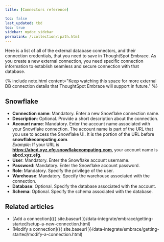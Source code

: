```yaml
---
title: [Connectors reference]

toc: false
last_updated: tbd
toc: true
sidebar: mydoc_sidebar
permalink: /:collection/:path.html
---
```


Here is a list of all of the external database connectors, and their connection credentials, that you need to save in ThoughtSpot Embrace. As you create a new external connection, you need specific connection information to establish seamless and secure connection with that database.

{% include note.html content="Keep watching this space for more external DB connection details that ThoughtSpot Embrace will support in future." %}

## Snowflake
 - **Connection name**: Mandatory. Enter a new Snowflake connection name.
 - **Description**: Optional. Provide a short description about the connection.
 - **Account name**: Mandatory. Enter the account name associated with your Snowflake connection.
The account name is part of the URL that you use to access the Snowflake UI. It is the portion of the URL before **snowflakecomputing.com**.  
  *Example*: If your URL is **https://abcd.xyz.efg.snowflakecomputing.com**, your account name is **abcd.xyz.efg**.
 - **User**: Mandatory. Enter the Snowflake account username.
 - **Password**: Mandatory. Enter the Snowflake account password.
 - **Role**: Mandatory. Specify the privilege of the user.
 - **Warehouse**: Mandatory. Specify the warehouse associated with the connection.
 - **Database**: Optional. Specify the database associated with the account.
 - **Schema**: Optional. Specify the schema associated with the database.

## Related articles
-   [Add a connection]({{ site.baseurl }}/data-integrate/embrace/getting-started/setup-a-new-connection.html)
-   [Modify a connection]({{ site.baseurl }}/data-integrate/embrace/getting-started/modify-a-connection.html)
